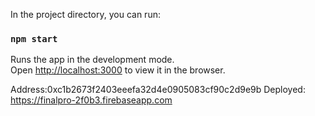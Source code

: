 In the project directory, you can run:

### `npm start`

Runs the app in the development mode.<br>
Open [http://localhost:3000](http://localhost:3000) to view it in the browser.

Address:0xc1b2673f2403eeefa32d4e0905083cf90c2d9e9b
Deployed: https://finalpro-2f0b3.firebaseapp.com
